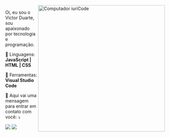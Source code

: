 <img src="https://raw.githubusercontent.com/MicaelliMedeiros/micaellimedeiros/master/image/computer-illustration.png" min-width="400px" max-width="400px" width="400px" align="right" alt="Computador iuriCode">
<p align="left">    
  Oi, eu sou o Victor Duarte, sou apaixonado por tecnologia e programação. 
</p>  
<p align="left">   
  🦄 Linguagens: <strong>JavaScript | HTML | CSS </strong> 
</p>  
<p align="left"> 
  💼 Ferramentas: <strong>Visual Studio Code</strong> 
</p>  
<p align="left">  
  💌 Aqui vai uma mensagem para entrar em contato com você: ⤵️ 
</p>  
<div align="left">
  <a href = "mailto:victorduarte0500@gmail"><img src="https://img.shields.io/badge/Gmail-D14836?style=for-the-badge&logo=gmail&logoColor=white"></a>
  <a href = "https://www.linkedin.com/in/victor-de-oliveira-duarte-7a3259224/"><img src="https://www.linkedin.com/in/victor-de-oliveira-duarte-7a3259224/"></a>
</div>
